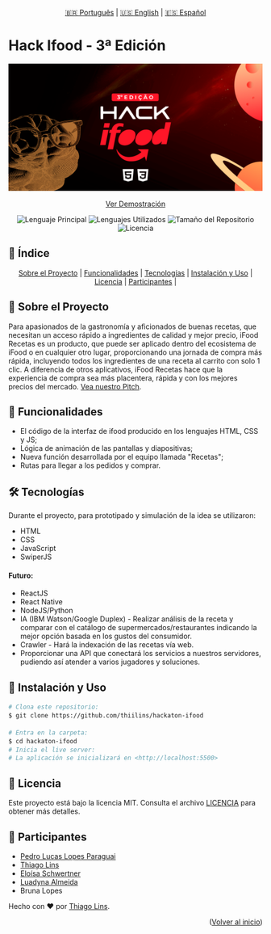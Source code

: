 <div align="center" id="top">
  
[🇧🇷 Português](./README.md) | [🇺🇸 English](./README_EN.md) | [🇪🇸 Español](./README_ES.md)

</div>

# Hack Ifood - 3ª Edición

<div align="center">

![Portada del Proyecto](./.github/cover.png)

[Ver Demostración](https://ifood-recetas.surge.sh)

![Lenguaje Principal](https://img.shields.io/github/languages/top/thiilins/hackaton-ifood?style=for-the-badge&color=FF5858)
![Lenguajes Utilizados](https://img.shields.io/github/languages/count/thiilins/hackaton-ifood?style=for-the-badge&color=FF5858)
![Tamaño del Repositorio](https://img.shields.io/github/repo-size/thiilins/hackaton-ifood?style=for-the-badge&color=FF5858)
![Licencia](https://img.shields.io/github/license/thiilins/hackaton-ifood?style=for-the-badge&color=FF5858)

</div>

## 📖 Índice

<div align="center">
    <a href="#-sobre-el-proyecto">Sobre el Proyecto</a> | 
    <a href="#-funcionalidades">Funcionalidades</a> | 
    <a href="#-tecnologías">Tecnologías</a> | 
    <a href="#-instalación-y-uso">Instalación y Uso</a> | 
    <a href="#-licencia">Licencia</a> | 
    <a href="#-participantes">Participantes</a> | 
</div>

## 📘 Sobre el Proyecto

Para apasionados de la gastronomía y aficionados de buenas recetas, que necesitan un acceso rápido a ingredientes de calidad y mejor precio, iFood Recetas es un producto, que puede ser aplicado dentro del ecosistema de iFood o en cualquier otro lugar, proporcionando una jornada de compra más rápida, incluyendo todos los ingredientes de una receta al carrito con solo 1 clic. A diferencia de otros aplicativos, iFood Recetas hace que la experiencia de compra sea más placentera, rápida y con los mejores precios del mercado. [Vea nuestro Pitch](https://www.youtube.com/watch?v=eWLXuaZF-ho).

## 🚀 Funcionalidades

- El código de la interfaz de ifood producido en los lenguajes HTML, CSS y JS;
- Lógica de animación de las pantallas y diapositivas;
- Nueva función desarrollada por el equipo llamada "Recetas";
- Rutas para llegar a los pedidos y comprar.

## 🛠 Tecnologías

Durante el proyecto, para prototipado y simulación de la idea se utilizaron:

- HTML
- CSS
- JavaScript
- SwiperJS

#### Futuro:

- ReactJS
- React Native
- NodeJS/Python
- IA (IBM Watson/Google Duplex) - Realizar análisis de la receta y comparar con el catálogo de supermercados/restaurantes indicando la mejor opción basada en los gustos del consumidor.
- Crawler - Hará la indexación de las recetas vía web.
- Proporcionar una API que conectará los servicios a nuestros servidores, pudiendo así atender a varios jugadores y soluciones.

## 🚀 Instalación y Uso

```bash
# Clona este repositorio:
$ git clone https://github.com/thiilins/hackaton-ifood

# Entra en la carpeta:
$ cd hackaton-ifood
# Inicia el live server:
# La aplicación se inicializará en <http://localhost:5500>
```

## 📜 Licencia

Este proyecto está bajo la licencia MIT. Consulta el archivo [LICENCIA](./LICENSE) para obtener más detalles.

## 🤝 Participantes

- [Pedro Lucas Lopes Paraguai](https://github.com/PedroLucasLopes)
- [Thiago Lins](https://github.com/thiilins)
- [Eloísa Schwertner](https://www.linkedin.com/in/eloisa-schwertner/)
- [Luadyna Almeida](https://www.linkedin.com/in/luadyna-almeida/)
- Bruna Lopes

Hecho con ❤️ por [Thiago Lins](https://github.com/thiilins).
<p align="right">(<a href="#top">Volver al inicio</a>)</p>
